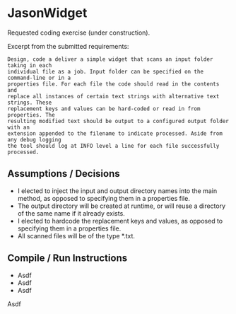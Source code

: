 # JasonWidget
Requested coding exercise (under construction).

Excerpt from the submitted requirements: 

    Design, code a deliver a simple widget that scans an input folder taking in each
    individual file as a job. Input folder can be specified on the command-line or in a
    properties file. For each file the code should read in the contents and
    replace all instances of certain text strings with alternative text strings. These
    replacement keys and values can be hard-coded or read in from properties. The
    resulting modified text should be output to a configured output folder with an
    extension appended to the filename to indicate processed. Aside from any debug logging
    the tool should log at INFO level a line for each file successfully processed.

## Assumptions / Decisions

* I elected to inject the input and output directory names into the main method, as opposed to specifying them in a properties file.
* The output directory will be created at runtime, or will reuse a directory of the same name if it already exists.
* I elected to hardcode the replacement keys and values, as opposed to specifying them in a properties file.
* All scanned files will be of the type *.txt.

## Compile / Run Instructions

* Asdf
* Asdf
* Asdf

Asdf
